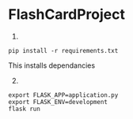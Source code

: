 # FlashCardProject

1.
```
pip install -r requirements.txt
```
This installs dependancies

2. 
```
export FLASK_APP=application.py
export FLASK_ENV=development
flask run
```
